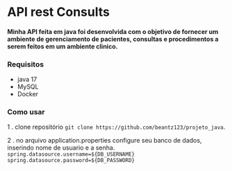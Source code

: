 # API rest Consults

#### Minha API feita em java foi desenvolvida com o objetivo de fornecer um ambiente de gerenciamento de pacientes, consultas e procedimentos a serem feitos em um ambiente clinico.

### Requisitos

- java 17
- MySQL
- Docker

### Como usar

1 . clone repositório `git clone https://github.com/beantz123/projeto_java`.

2 . no arquivo application.properties configure seu banco de dados, inserindo nome de usuario e a senha.
    `spring.datasource.username=${DB_USERNAME}
     spring.datasource.password=${DB_PASSWORD}
     `
    
